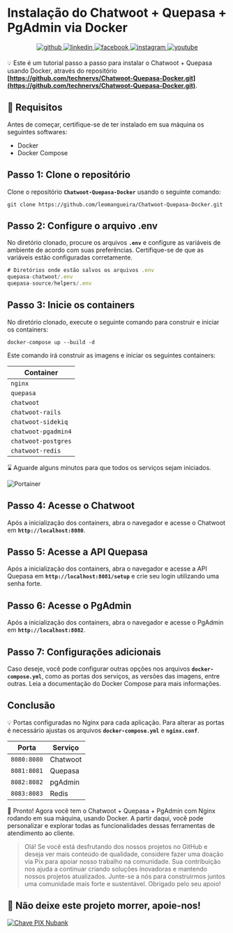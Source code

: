 # **Instalação do Chatwoot + Quepasa + PgAdmin via Docker**

<div align="center">
<a href="https://github.com/technervs" target="_blank">
<img src=https://img.shields.io/badge/github-%2324292e.svg?&style=for-the-badge&logo=github&logoColor=white alt=github style="margin-bottom: 5px;" />
</a>
<a href="https://linkedin.com/company/technervs" target="_blank">
<img src=https://img.shields.io/badge/linkedin-%231E77B5.svg?&style=for-the-badge&logo=linkedin&logoColor=white alt=linkedin style="margin-bottom: 5px;" />
</a>
<a href="https://www.facebook.com/technervs" target="_blank">
<img src=https://img.shields.io/badge/facebook-%232E87FB.svg?&style=for-the-badge&logo=facebook&logoColor=white alt=facebook style="margin-bottom: 5px;" />
</a>
<a href="https://instagram.com/technervs" target="_blank">
<img src=https://img.shields.io/badge/instagram-%23000000.svg?&style=for-the-badge&logo=instagram&logoColor=white alt=instagram style="margin-bottom: 5px;" />
</a>  
<a href="https://www.youtube.com/@technervs?sub_confirmation=1" target="_blank">
<img src=https://img.shields.io/badge/youtube-%23000000.svg?&style=for-the-badge&logo=youtube&logoColor=white alt=youtube style="margin-bottom: 5px;" />
</a>  
</div>

💡 Este é um tutorial passo a passo para instalar o Chatwoot + Quepasa usando Docker, através do repositório **[https://github.com/technervs/Chatwoot-Quepasa-Docker.git](https://github.com/technervs/Chatwoot-Quepasa-Docker.git)**.

## 📌 **Requisitos**

Antes de começar, certifique-se de ter instalado em sua máquina os seguintes softwares:

- Docker
- Docker Compose

## **Passo 1: Clone o repositório**

Clone o repositório **`Chatwoot-Quepasa-Docker`** usando o seguinte comando:

```
git clone https://github.com/leomangueira/Chatwoot-Quepasa-Docker.git
```

## **Passo 2: Configure o arquivo .env**

No diretório clonado, procure os arquivos **`.env`** e configure as variáveis de ambiente de acordo com suas preferências. Certifique-se de que as variáveis estão configuradas corretamente.

```jsx
# Diretórios onde estão salvos os arquivos .env
quepasa-chatwoot/.env
quepasa-source/helpers/.env
```

## **Passo 3: Inicie os containers**

No diretório clonado, execute o seguinte comando para construir e iniciar os containers:

```
docker-compose up --build -d
```

Este comando irá construir as imagens e iniciar os seguintes containers:

| Container           |
| ------------------- |
| `nginx`             |
| `quepasa`           |
| `chatwoot`          |
| `chatwoot-rails`    |
| `chatwoot-sidekiq`  |
| `chatwoot-pgadmin4` |
| `chatwoot-postgres` |
| `chatwoot-redis`    |

⌛ Aguarde alguns minutos para que todos os serviços sejam iniciados.

![Portainer](https://technervs.notion.site/image/https%3A%2F%2Fs3-us-west-2.amazonaws.com%2Fsecure.notion-static.com%2Fb79832e2-2f82-4caa-a3c4-94bbbc42813a%2FUntitled.png?id=25816eb4-192a-48de-866e-541c1de895cf&table=block&spaceId=5c8ae723-5bac-4d9d-8118-cde809eef646&width=2000&userId=&cache=v2)

## **Passo 4: Acesse o Chatwoot**

Após a inicialização dos containers, abra o navegador e acesse o Chatwoot em **`http://localhost:8080`**.

## **Passo 5: Acesse a API Quepasa**

Após a inicialização dos containers, abra o navegador e acesse a API Quepasa em **`http://localhost:8081/setup`** e crie seu login utilizando uma senha forte.

## **Passo 6: Acesse o PgAdmin**

Após a inicialização dos containers, abra o navegador e acesse o PgAdmin em **`http://localhost:8082`**.

## **Passo 7: Configurações adicionais**

Caso deseje, você pode configurar outras opções nos arquivos **`docker-compose.yml`**, como as portas dos serviços, as versões das imagens, entre outras. Leia a documentação do Docker Compose para mais informações.

## **Conclusão**

💡 Portas configuradas no Nginx para cada aplicação. Para alterar as portas é necessário ajustas os arquivos **`docker-compose.yml`** e **`nginx.conf`**.

| Porta       | Serviço  |
| ----------- | -------- |
| `8080:8080` | Chatwoot |
| `8081:8081` | Quepasa  |
| `8082:8082` | pgAdmin  |
| `8083:8083` | Redis    |

🎉 Pronto! Agora você tem o Chatwoot + Quepasa + PgAdmin com Nginx rodando em sua máquina, usando Docker. A partir daqui, você pode personalizar e explorar todas as funcionalidades dessas ferramentas de atendimento ao cliente.

> Olá! Se você está desfrutando dos nossos projetos no GitHub e deseja ver mais conteúdo de qualidade, considere fazer uma doação via Pix para apoiar nosso trabalho na comunidade. Sua contribuição nos ajuda a continuar criando soluções inovadoras e mantendo nossos projetos atualizados. Junte-se a nós para construirmos juntos uma comunidade mais forte e sustentável. Obrigado pelo seu apoio!

## 🚀 **Não deixe este projeto morrer, apoie-nos!**

<a href="https://nubank.com.br/pagar/4oyat/OzwgAw9rmW">
  <img src="https://img.shields.io/badge/Chave%20PIX%20Nubank-%23820ad1?style=for-the-badge&logo=nubank&logoColor=white" alt="Chave PIX Nubank">
</a>